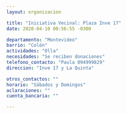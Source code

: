 ```yaml
---
layout: organizacion

title: "Iniciativa Vecinal: Plaza Inve 17"
date: 2020-04-10 00:56:55 -0300

departamento: "Montevideo"
barrio: "Colón"
actividades: "Olla"
necesidades: "Se reciben donaciones"
telefono_contacto: "Paula 094999829"
direccion: "Inve 17 y La Quinta"

otros_contactos: ""
horario: "Sábados y Domingos"
aclaraciones: ""
cuenta_bancaria: ""

---
```

